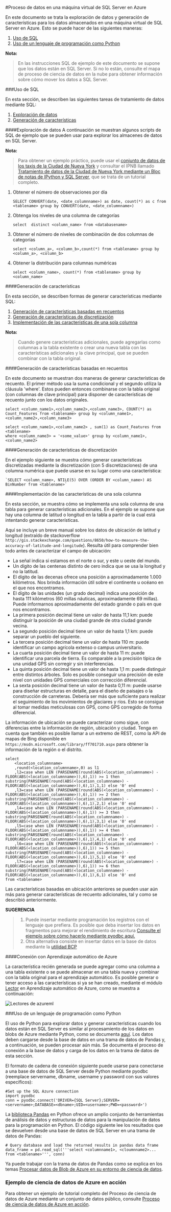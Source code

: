 <properties 
	pageTitle="Proceso de datos de SQL Azure | Azure" 
	description="Procesar datos de SQL Azure" 
	services="machine-learning" 
	documentationCenter="" 
	authors="fashah" 
	manager="paulettm" 
	editor="" />

<tags 
	ms.service="machine-learning" 
	ms.workload="data-services" 
	ms.tgt_pltfrm="na" 
	ms.devlang="na" 
	ms.topic="article" 
	ms.date="05/29/2015" 
	ms.author="fashah;garye" />

#<a name="heading"></a>Proceso de datos en una máquina virtual de SQL Server en Azure

En este documento se trata la exploración de datos y generación de características para los datos almacenados en una máquina virtual de SQL Server en Azure. Esto se puede hacer de las siguientes maneras:

1. [Uso de SQL](#sql)
2. [Uso de un lenguaje de programación como Python](#python) 


**Nota:**
>En las instrucciones SQL de ejemplo de este documento se supone que los datos están en SQL Server. Si no lo están, consulte el mapa de proceso de ciencia de datos en la nube para obtener información sobre cómo mover los datos a SQL Server.

###<a name="SQL"></a>Uso de SQL

En esta sección, se describen las siguientes tareas de tratamiento de datos mediante SQL:

1. [Exploración de datos](#sql-dataexploration)
2. [Generación de características](#sql-featuregen)

####<a name="sql-dataexploration"></a>Exploración de datos
A continuación se muestran algunos scripts de SQL de ejemplo que se pueden usar para explorar los almacenes de datos en SQL Server.

**Nota:**
> Para obtener un ejemplo práctico, puede usar el [conjunto de datos de los taxis de la Ciudad de Nueva York](http://www.andresmh.com/nyctaxitrips/) y consultar el IPNB llamado [Tratamiento de datos de la Ciudad de Nueva York mediante un Bloc de notas de IPython y SQL Server](https://github.com/Azure/Azure-MachineLearning-DataScience/blob/master/Misc/DataScienceProcess/iPythonNotebooks/machine-Learning-data-science-process-sql-walkthrough.ipynb), que se trata de un tutorial completo.

1. Obtener el número de observaciones por día

	`SELECT CONVERT(date, <date_columnname>) as date, count(*) as c from <tablename> group by CONVERT(date, <date_columnname>)`

2. Obtenga los niveles de una columna de categorías

	`select  distinct <column_name> from <databasename>`

3. Obtener el número de niveles de combinación de dos columnas de categorías

	`select <column_a>, <column_b>,count(*) from <tablename> group by <column_a>, <column_b>`

4. Obtener la distribución para columnas numéricas

	`select <column_name>, count(*) from <tablename> group by <column_name>`


####<a name="sql-featuregen"></a>Generación de características

En esta sección, se describen formas de generar características mediante SQL:

1. [Generación de características basadas en recuentos](#sql-countfeature)
2. [Generación de características de discretización](#sql-binningfeature)
3. [Implementación de las características de una sola columna](#sql-featurerollout)

**Nota:**
>Cuando genere características adicionales, puede agregarlas como columnas a la tabla existente o crear una nueva tabla con las características adicionales y la clave principal, que se pueden combinar con la tabla original.

####<a name="sql-countfeature"></a>Generación de características basadas en recuentos

En este documento se muestran dos maneras de generar características de recuento. El primer método usa la suma condicional y el segundo utiliza la cláusula 'where'. Estos pueden entonces combinarse con la tabla original (con columnas de clave principal) para disponer de características de recuento junto con los datos originales.

	select <column_name1>,<column_name2>,<column_name3>, COUNT(*) as Count_Features from <tablename> group by <column_name1>,<column_name2>,<column_name3> 

	select <column_name1>,<column_name2> , sum(1) as Count_Features from <tablename> 
	where <column_name3> = '<some_value>' group by <column_name1>,<column_name2> 

####<a name="sql-binningfeature"></a>Generación de características de discretización

En el ejemplo siguiente se muestra cómo generar características discretizadas mediante la discretización (con 5 discretizaciones) de una columna numérica que puede usarse en su lugar como una característica:

	`SELECT <column_name>, NTILE(5) OVER (ORDER BY <column_name>) AS BinNumber from <tablename>`


####<a name="sql-featurerollout"></a>Implementación de las características de una sola columna

En esta sección, se muestra cómo se implementa una sola columna de una tabla para generar características adicionales. En el ejemplo se supone que hay una columna de latitud o longitud en la tabla a partir de la cual está intentando generar características.

Aquí se incluye un breve manual sobre los datos de ubicación de latitud y longitud (extraído de stackoverflow `http://gis.stackexchange.com/questions/8650/how-to-measure-the-accuracy-of-latitude-and-longitude`). Resulta útil para comprender bien todo antes de caracterizar el campo de ubicación:

- La señal indica si estamos en el norte o sur, y este u oeste del mundo.
- Un dígito de las centenas distinto de cero indica que se usa la longitud y no la latitud.
- El dígito de las decenas ofrece una posición a aproximadamente 1.000 kilómetros. Nos brinda información útil sobre el continente u océano en el que nos encontramos.
- El dígito de las unidades (un grado decimal) indica una posición de hasta 111 kilómetros (60 millas náuticas, aproximadamente 69 millas). Puede informarnos aproximadamente del estado grande o país en que nos encontramos.
- La primera posición decimal tiene un valor de hasta 11,1 km: puede distinguir la posición de una ciudad grande de otra ciudad grande vecina.
- La segundo posición decimal tiene un valor de hasta 1,1 km: puede separar un pueblo del siguiente.
- La tercera posición decimal tiene un valor de hasta 110 m: puede identificar un campo agrícola extenso o campus universitario.
- La cuarta posición decimal tiene un valor de hasta 11 m: puede identificar una parcela de tierra. Es comparable a la precisión típica de una unidad GPS sin corregir y sin interferencias.
- La quinta posición decimal tiene un valor de hasta 1,1 m: puede distinguir entre distintos árboles. Solo es posible conseguir una precisión de este nivel con unidades GPS comerciales con corrección diferencial.
- La sexta posición decimal tiene un valor de hasta 0,11 m: puede usarse para diseñar estructuras en detalle, para el diseño de paisajes o la construcción de carreteras. Debería ser más que suficiente para realizar el seguimiento de los movimientos de glaciares y ríos. Esto se consigue al tomar medidas meticulosas con GPS, como GPS corregido de forma diferencial.

La información de ubicación se puede caracterizar como sigue, con diferencias entre la información de región, ubicación y ciudad. Tenga en cuenta que también es posible llamar a un extremo de REST, como la API de mapas de Bing disponible en `https://msdn.microsoft.com/library/ff701710.aspx` para obtener la información de la región o el distrito.

	select 
		<location_columnname>
		,round(<location_columnname>,0) as l1		
		,l2=case when LEN (PARSENAME(round(ABS(<location_columnname>) - FLOOR(ABS(<location_columnname>)),6),1)) >= 1 then substring(PARSENAME(round(ABS(<location_columnname>) - FLOOR(ABS(<location_columnname>)),6),1),1,1) else '0' end 	
		,l3=case when LEN (PARSENAME(round(ABS(<location_columnname>) - FLOOR(ABS(<location_columnname>)),6),1)) >= 2 then substring(PARSENAME(round(ABS(<location_columnname>) - FLOOR(ABS(<location_columnname>)),6),1),2,1) else '0' end 	
		,l4=case when LEN (PARSENAME(round(ABS(<location_columnname>) - FLOOR(ABS(<location_columnname>)),6),1)) >= 3 then substring(PARSENAME(round(ABS(<location_columnname>) - FLOOR(ABS(<location_columnname>)),6),1),3,1) else '0' end 	
		,l5=case when LEN (PARSENAME(round(ABS(<location_columnname>) - FLOOR(ABS(<location_columnname>)),6),1)) >= 4 then substring(PARSENAME(round(ABS(<location_columnname>) - FLOOR(ABS(<location_columnname>)),6),1),4,1) else '0' end 	
		,l6=case when LEN (PARSENAME(round(ABS(<location_columnname>) - FLOOR(ABS(<location_columnname>)),6),1)) >= 5 then substring(PARSENAME(round(ABS(<location_columnname>) - FLOOR(ABS(<location_columnname>)),6),1),5,1) else '0' end 	
		,l7=case when LEN (PARSENAME(round(ABS(<location_columnname>) - FLOOR(ABS(<location_columnname>)),6),1)) >= 6 then substring(PARSENAME(round(ABS(<location_columnname>) - FLOOR(ABS(<location_columnname>)),6),1),6,1) else '0' end 	
	from <tablename>

Las características basadas en ubicación anteriores se pueden usar aún más para generar características de recuento adicionales, tal y como se describió anteriormente.


**SUGERENCIA**

> 1. Puede insertar mediante programación los registros con el lenguaje que prefiera. Es posible que deba insertar los datos en fragmentos para mejorar el rendimiento de escritura [Consulte el ejemplo sobre cómo hacerlo mediante pyodbc aquí.](https://code.google.com/p/pypyodbc/wiki/A_HelloWorld_sample_to_access_mssql_with_python) 
> 2. Otra alternativa consiste en insertar datos en la base de datos mediante la [utilidad BCP](https://msdn.microsoft.com/library/ms162802.aspx)

####<a name="sql-aml"></a>Conexión con Aprendizaje automático de Azure

La característica recién generada se puede agregar como una columna a una tabla existente o se puede almacenar en una tabla nueva y combinar con la tabla original para el aprendizaje automático. Es posible generar o tener acceso a las características si ya se han creado, mediante el módulo [Lector][reader] en Aprendizaje automático de Azure, como se muestra a continuación:

![Lectores de azureml][1]

###<a name="python"></a>Uso de un lenguaje de programación como Python

El uso de Python para explorar datos y generar características cuando los datos están en SQL Server es similar al procesamiento de los datos en blobs de Azure mediante Python, como se documenta [aquí](machine-learning-data-science-process-data-blob.md). Los datos deben cargarse desde la base de datos en una trama de datos de Pandas y, a continuación, se pueden procesar aún más. Se documenta el proceso de conexión a la base de datos y carga de los datos en la trama de datos de esta sección.

El formato de cadena de conexión siguiente puede usarse para conectarse a una base de datos de SQL Server desde Python mediante pyodbc (reemplace servername, dbname, username y password con sus valores específicos):

	#Set up the SQL Azure connection
	import pyodbc	
	conn = pyodbc.connect('DRIVER={SQL Server};SERVER=<servername>;DATABASE=<dbname>;UID=<username>;PWD=<password>')

La [biblioteca Pandas](http://pandas.pydata.org/) en Python ofrece un amplio conjunto de herramientas de análisis de datos y estructuras de datos para la manipulación de datos para la programación en Python. El código siguiente lee los resultados que se devuelven desde una base de datos de SQL Server en una trama de datos de Pandas:

	# Query database and load the returned results in pandas data frame
	data_frame = pd.read_sql('''select <columnname1>, <cloumnname2>... from <tablename>''', conn)

Ya puede trabajar con la trama de datos de Pandas como se explica en los temas [Procesar datos de Blob de Azure en su entorno de ciencia de datos](machine-learning-data-science-process-data-blob.md).

### Ejemplo de ciencia de datos de Azure en acción

Para obtener un ejemplo de tutorial completo del Proceso de ciencia de datos de Azure mediante un conjunto de datos público, consulte [Proceso de ciencia de datos de Azure en acción](machine-learning-data-science-process-sql-walkthrough.md).

[1]: ./media/machine-learning-data-science-process-sql-server-virtual-machine/reader_db_featurizedinput.png


<!-- Module References -->
[reader]: https://msdn.microsoft.com/library/azure/4e1b0fe6-aded-4b3f-a36f-39b8862b9004/
 

<!---HONumber=August15_HO6-->